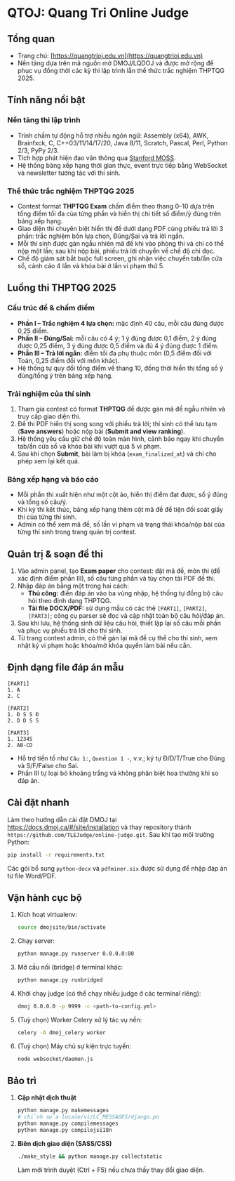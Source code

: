 # QTOJ: Quang Tri Online Judge

## Tổng quan
- Trang chủ: [https://quangtrioj.edu.vn](https://quangtrioj.edu.vn)
- Nền tảng dựa trên mã nguồn mở DMOJ/LQDOJ và được mở rộng để phục vụ đồng thời các kỳ thi lập trình lẫn thể thức trắc nghiệm THPTQG 2025.

## Tính năng nổi bật
### Nền tảng thi lập trình
- Trình chấm tự động hỗ trợ nhiều ngôn ngữ: Assembly (x64), AWK, Brainfxck, C, C++03/11/14/17/20, Java 8/11, Scratch, Pascal, Perl, Python 2/3, PyPy 2/3.
- Tích hợp phát hiện đạo văn thông qua [Stanford MOSS](https://theory.stanford.edu/~aiken/moss/).
- Hệ thống bảng xếp hạng thời gian thực, event trực tiếp bằng WebSocket và newsletter tương tác với thí sinh.

### Thể thức trắc nghiệm THPTQG 2025
- Contest format **THPTQG Exam** chấm điểm theo thang 0–10 dựa trên tổng điểm tối đa của từng phần và hiển thị chi tiết số điểm/ý đúng trên bảng xếp hạng.
- Giao diện thi chuyên biệt hiển thị đề dưới dạng PDF cùng phiếu trả lời 3 phần: trắc nghiệm bốn lựa chọn, Đúng/Sai và trả lời ngắn.
- Mỗi thí sinh được gán ngẫu nhiên mã đề khi vào phòng thi và chỉ có thể nộp một lần; sau khi nộp bài, phiếu trả lời chuyển về chế độ chỉ đọc.
- Chế độ giám sát bắt buộc full screen, ghi nhận việc chuyển tab/ẩn cửa sổ, cảnh cáo 4 lần và khóa bài ở lần vi phạm thứ 5.

## Luồng thi THPTQG 2025
### Cấu trúc đề & chấm điểm
- **Phần I – Trắc nghiệm 4 lựa chọn:** mặc định 40 câu, mỗi câu đúng được 0,25 điểm.
- **Phần II – Đúng/Sai:** mỗi câu có 4 ý; 1 ý đúng được 0,1 điểm, 2 ý đúng được 0,25 điểm, 3 ý đúng được 0,5 điểm và đủ 4 ý đúng được 1 điểm.
- **Phần III – Trả lời ngắn:** điểm tối đa phụ thuộc môn (0,5 điểm đối với Toán, 0,25 điểm đối với môn khác).
- Hệ thống tự quy đổi tổng điểm về thang 10, đồng thời hiển thị tổng số ý đúng/tổng ý trên bảng xếp hạng.

### Trải nghiệm của thí sinh
1. Tham gia contest có format **THPTQG** để được gán mã đề ngẫu nhiên và truy cập giao diện thi.
2. Đề thi PDF hiển thị song song với phiếu trả lời; thí sinh có thể lưu tạm (**Save answers**) hoặc nộp bài (**Submit and view ranking**).
3. Hệ thống yêu cầu giữ chế độ toàn màn hình, cảnh báo ngay khi chuyển tab/ẩn cửa sổ và khóa bài khi vượt quá 5 vi phạm.
4. Sau khi chọn **Submit**, bài làm bị khóa (`exam_finalized_at`) và chỉ cho phép xem lại kết quả.

### Bảng xếp hạng và báo cáo
- Mỗi phần thi xuất hiện như một cột ảo, hiển thị điểm đạt được, số ý đúng và tổng số câu/ý.
- Khi kỳ thi kết thúc, bảng xếp hạng thêm cột mã đề để tiện đối soát giấy thi của từng thí sinh.
- Admin có thể xem mã đề, số lần vi phạm và trạng thái khóa/nộp bài của từng thí sinh trong trang quản trị contest.

## Quản trị & soạn đề thi
1. Vào admin panel, tạo **Exam paper** cho contest: đặt mã đề, môn thi (để xác định điểm phần III), số câu từng phần và tùy chọn tải PDF đề thi.
2. Nhập đáp án bằng một trong hai cách:
   - **Thủ công:** điền đáp án vào ba vùng nhập, hệ thống tự đồng bộ câu hỏi theo định dạng THPTQG.
   - **Tải file DOCX/PDF:** sử dụng mẫu có các thẻ `[PART1]`, `[PART2]`, `[PART3]`; công cụ parser sẽ đọc và cập nhật toàn bộ câu hỏi/đáp án.
3. Sau khi lưu, hệ thống sinh dữ liệu câu hỏi, thiết lập lại số câu mỗi phần và phục vụ phiếu trả lời cho thí sinh.
4. Từ trang contest admin, có thể gán lại mã đề cụ thể cho thí sinh, xem nhật ký vi phạm hoặc khóa/mở khóa quyền làm bài nếu cần.

## Định dạng file đáp án mẫu

```
[PART1]
1. A
2. C

[PART2]
1. Đ S S Đ
2. D D S S

[PART3]
1. 12345
2. AB-CD
```
- Hỗ trợ tiền tố như `Câu 1:`, `Question 1 -`, v.v.; ký tự Đ/D/T/True cho Đúng và S/F/False cho Sai.
- Phần III tự loại bỏ khoảng trắng và không phân biệt hoa thường khi so đáp án.

## Cài đặt nhanh
Làm theo hướng dẫn cài đặt DMOJ tại <https://docs.dmoj.ca/#/site/installation> và thay repository thành `https://github.com/TLEJudge/online-judge.git`. Sau khi tạo môi trường Python:
```bash
pip install -r requirements.txt
```
Các gói bổ sung `python-docx` và `pdfminer.six` được sử dụng để nhập đáp án từ file Word/PDF.

## Vận hành cục bộ
1. Kích hoạt virtualenv:
   ```bash
   source dmojsite/bin/activate
   ```
2. Chạy server:
   ```bash
   python manage.py runserver 0.0.0.0:80
   ```
3. Mở cầu nối (bridge) ở terminal khác:
   ```bash
   python manage.py runbridged
   ```
4. Khởi chạy judge (có thể chạy nhiều judge ở các terminal riêng):
   ```bash
   dmoj 0.0.0.0 -p 9999 -c <path-to-config.yml>
   ```
5. (Tuỳ chọn) Worker Celery xử lý tác vụ nền:
   ```bash
   celery -A dmoj_celery worker
   ```
6. (Tuỳ chọn) Máy chủ sự kiện trực tuyến:
   ```bash
   node websocket/daemon.js
   ```
## Bảo trì
1. **Cập nhật dịch thuật**
   ```bash
   python manage.py makemessages
   # chỉnh sửa locale/vi/LC_MESSAGES/django.po
   python manage.py compilemessages
   python manage.py compilejsi18n
   ```
2. **Biên dịch giao diện (SASS/CSS)**
   ```bash
   ./make_style && python manage.py collectstatic
   ```
   Làm mới trình duyệt (Ctrl + F5) nếu chưa thấy thay đổi giao diện.
